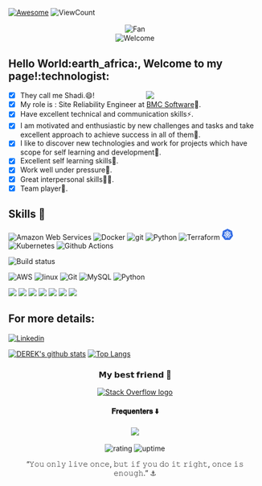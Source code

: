 <!-- Shadi Badir -->
<!-- Stop copy my github profile -->
<!-- Be different babe ;) -->

[![Awesome](https://awesome.re/badge.svg)](https://awesome.re)
![ViewCount](http://bit.ly/Thomas-Github-Visits)

<!-- Shadi Badir -->
<div align="center">
<img src="https://github.com/fnky/fnky/raw/fnky/img/fan-1.gif" alt="Fan" align="center">
</div>
<div align="center">
<img src="https://github.com/fnky/fnky/raw/fnky/img/welcome-fire.gif" alt="Welcome" align="center">
</div>

<!-- Shadi Badir -->
<h2>Hello World:earth_africa:, Welcome to my page!:technologist:</h2>

<img align='right' src="https://media.giphy.com/media/M9gbBd9nbDrOTu1Mqx/giphy.gif" width="230">

- [x] They call me Shadi.😄!
- [x] My role is : Site Reliability Engineer at [BMC Software](https://www.bmc.com):round_pushpin:.
- [x] Have excellent technical and communication skills⚡.
- [x] I am motivated and enthusiastic by new challenges and tasks and take excellent approach to achieve success in all of them:brain:.
- [x] I like to discover new technologies and work for projects which have scope for self learning and development:dizzy:.
- [x] Excellent self learning skills:lion:.
- [x] Work well under pressure:superhero:.
- [x] Great interpersonal skills:genie_man:.
- [x] Team player:bust_in_silhouette:.

<!-- Shadi Badir -->
<h2>Skills 🚀</h2>
<p>
  <img alt="Amazon Web Services" src="https://img.shields.io/badge/Amazon_Web_Services-232F3E?style=flat-square&logo=amazon-aws&logoColor=white" />
  <img alt="Docker" src="https://img.shields.io/badge/-Docker-46a2f1?style=flat-square&logo=docker&logoColor=white" />
  <img alt="git" src="https://img.shields.io/badge/-Git-F05032?style=flat-square&logo=git&logoColor=white" />
  <img alt="Python" src="https://img.shields.io/badge/Python-3776AB?style=flat-square&logo=python&logoColor=white" />
  <img alt="Terraform" src="https://badgen.net/badge/icon/terraform?icon=terraform&label" />
  <img alt="Kubernetes" src="https://github.com/kubernetes/kubernetes/blob/master/logo/logo.svg" width="22" /> <img alt="Kubernetes" src="https://badgen.net/badge/icon/Kubernetes?icon=kubernetes&label" />
  <img alt="Github Actions" src="https://img.shields.io/badge/-Github_Actions-2088FF?style=flat-square&logo=github-actions&logoColor=white" />
</p>

![Build status](https://houssemdellai.visualstudio.com/Java-SpringBoot-WebApp/_apis/build/status/Java-SpringBoot-Maven-CI)

<p>
 <img title="AWS" alt="AWS" src="https://raw.githubusercontent.com/Thomas-George-T/Thomas-George-T/master/assets/aws.svg" width="60" height="28" />
 <img title="linux" alt="linux" src="https://raw.githubusercontent.com/Thomas-George-T/Thomas-George-T/master/assets/linux-tux.svg" width="28" />
  <img title="Git" alt="Git" src="https://raw.githubusercontent.com/Thomas-George-T/Thomas-George-T/master/assets/git.svg" width="70" height="28" />
  <img title="MySQL" alt="MySQL" src="https://raw.githubusercontent.com/Thomas-George-T/Thomas-George-T/master/assets/mysql.svg" width="40" height="28" />
  <img title="Python" alt="Python" src="https://raw.githubusercontent.com/Thomas-George-T/Thomas-George-T/master/assets/python.svg" width="40" height="28" />
</p>
<a href="https://www.python.org/" title="Python"><img src="https://raw.githubusercontent.com/hussainweb/hussainweb/main/icons/python.png" /></a>
<a href="https://git-scm.com/" title="Git"><img src="https://raw.githubusercontent.com/hussainweb/hussainweb/main/icons/git.png" /></a>
<a href="https://www.docker.com/" title="Docker"><img src="https://raw.githubusercontent.com/hussainweb/hussainweb/main/icons/docker.png" /></a>
<a href="https://github.com/" title="GitHub"><img src="https://raw.githubusercontent.com/hussainweb/hussainweb/main/icons/github.png" /></a>
<a href="https://www.terraform.io/" title="Terraform"><img src="https://raw.githubusercontent.com/hussainweb/hussainweb/main/icons/terraform.png" /></a>
<a href="https://www.ansible.com/" title="Ansible"><img src="https://raw.githubusercontent.com/hussainweb/hussainweb/main/icons/ansible.png" /></a>
<a href="https://code.visualstudio.com/" title="Visual Studio Code"><img src="https://raw.githubusercontent.com/hussainweb/hussainweb/main/icons/vscode.png" /></a>

<!-- Shadi Badir -->
<h2>For more details:</h2>

<a href = "https://www.linkedin.com/in/shadi-badir/" target = "_self"> <img src="https://img.shields.io/badge/LinkedIn-0077B5?style=for-the-badge&logo=linkedin&logoColor=white" alt = "Linkedin" border = "0"/> </a>

[![DEREK's github stats](https://github-readme-stats.vercel.app/api?username=shadibdair&show_icons=true&theme=solarized-light)](https://github.com/shadibdair)
[![Top Langs](https://github-readme-stats.vercel.app/api/top-langs/?username=shadibdair&layout=compact&theme=solarized-light)](https://github.com/anuraghazra/github-readme-stats)

<!-- Shadi Badir -->
<div align="center">
<h3>𝗠𝘆 𝗯𝗲𝘀𝘁 𝗳𝗿𝗶𝗲𝗻𝗱 💬</h3>

[<img src="https://img.shields.io/badge/Stack%20Overflow-282C34?logo=stackoverflow&logoColor=FE7A16" alt="Stack Overflow logo" title="Stack Overflow" height="25" />](https://stackoverflow.com)

<!-- <p align="center">
  Visitor count<br>
  <img src="https://profile-counter.glitch.me/itgoyo/count.svg" />
</p> -->
  </div>

<p>
  <div align="center">
    <h4>𝐅𝐫𝐞𝐪𝐮𝐞𝐧𝐭𝐞𝐫𝐬 ⬇️</h4>
  <a href="https://count.getloli.com/"><img src="https://count.getloli.com/get/@:itgoyo"></a>
    </div>
</p>




<!--
**shadibdair/shadibdair** is a ✨ _special_ ✨ repository because its `README.md` (this file) appears on your GitHub profile.

Here are some ideas to get you started:

- 🔭 I’m currently working on ...
- 🌱 I’m currently learning ...
- 👯 I’m looking to collaborate on ...
- 🤔 I’m looking for help with ...
- 💬 Ask me about ...
- 📫 How to reach me: ...
- 😄 Pronouns: ...
- ⚡ Fun fact: ...
-->
<!-- Shadi Badir -->
<div align="center">
  
![rating](https://img.shields.io/badge/rating-★★★★☆-brightgreen)
![uptime](https://img.shields.io/badge/uptime-100%25-brightgreen)
  </div>
  
<div align="center">
  
 “𝚈𝚘𝚞 𝚘𝚗𝚕𝚢 𝚕𝚒𝚟𝚎 𝚘𝚗𝚌𝚎, 𝚋𝚞𝚝 𝚒𝚏 𝚢𝚘𝚞 𝚍𝚘 𝚒𝚝 𝚛𝚒𝚐𝚑𝚝, 𝚘𝚗𝚌𝚎 𝚒𝚜 𝚎𝚗𝚘𝚞𝚐𝚑.” :anchor:
  </div>
